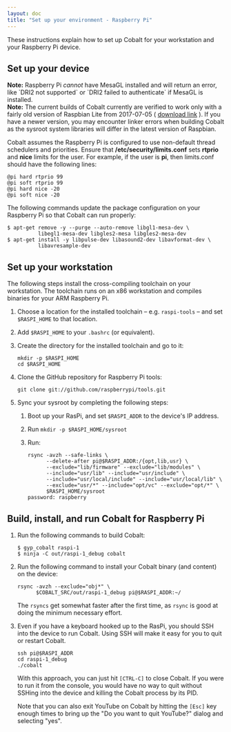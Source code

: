 ```yaml
---
layout: doc
title: "Set up your environment - Raspberry Pi"
---
```


These instructions explain how to set up Cobalt for your workstation and your
Raspberry Pi device.

## Set up your device

<aside class="note">
<b>Note:</b> Raspberry Pi <em>cannot</em> have MesaGL installed and will return
an error, like `DRI2 not supported` or `DRI2 failed to authenticate` if MesaGL
is installed.
</aside>

<aside class="note">
<b>Note:</b> The current builds of Cobalt currently are verified to work only
with a fairly old version of Raspbian Lite from 2017-07-05 (
<a href="http://downloads.raspberrypi.org/raspbian_lite/images/raspbian_lite-2017-07-05/2017-07-05-raspbian-jessie-lite.zip">download link</a>
).  If you have a newer version, you may encounter linker errors when building
Cobalt as the sysroot system libraries will differ in the latest version of
Raspbian.
</aside>

Cobalt assumes the Raspberry Pi is configured to use non-default thread
schedulers and priorities. Ensure that **/etc/security/limits.conf** sets
**rtprio** and **nice** limits for the user. For example, if the user is **pi**,
then limits.conf should have the following lines:

```
@pi hard rtprio 99
@pi soft rtprio 99
@pi hard nice -20
@pi soft nice -20
```

The following commands update the package configuration on your Raspberry Pi
so that Cobalt can run properly:

```
$ apt-get remove -y --purge --auto-remove libgl1-mesa-dev \
          libegl1-mesa-dev libgles2-mesa libgles2-mesa-dev
$ apt-get install -y libpulse-dev libasound2-dev libavformat-dev \
          libavresample-dev
```

## Set up your workstation

The following steps install the cross-compiling toolchain on your workstation.
The toolchain runs on an x86 workstation and compiles binaries for your ARM
Raspberry Pi.

1.  Choose a location for the installed toolchain &ndash; e.g. `raspi-tools`
    &ndash; and set `$RASPI_HOME` to that location.

1.  Add `$RASPI_HOME` to your `.bashrc` (or equivalent).

1.  Create the directory for the installed toolchain and go to it:

    ```
    mkdir -p $RASPI_HOME
    cd $RASPI_HOME
    ```

1.  Clone the GitHub repository for Raspberry Pi tools:

    ```
    git clone git://github.com/raspberrypi/tools.git
    ```

1.  Sync your sysroot by completing the following steps:

    1.  Boot up your RasPi, and set `$RASPI_ADDR` to the device's IP address.
    1.  Run `mkdir -p $RASPI_HOME/sysroot`
    1.  Run:

        ```
        rsync -avzh --safe-links \
              --delete-after pi@$RASPI_ADDR:/{opt,lib,usr} \
              --exclude="lib/firmware" --exclude="lib/modules" \
              --include="usr/lib" --include="usr/include" \
              --include="usr/local/include" --include="usr/local/lib" \
              --exclude="usr/*" --include="opt/vc" --exclude="opt/*" \
              $RASPI_HOME/sysroot
        password: raspberry
        ```

## Build, install, and run Cobalt for Raspberry Pi

1.  Run the following commands to build Cobalt:

    ```
    $ gyp_cobalt raspi-1
    $ ninja -C out/raspi-1_debug cobalt
    ```

1.  Run the following command to install your Cobalt binary (and content)
    on the device:

    ```
    rsync -avzh --exclude="obj*" \
          $COBALT_SRC/out/raspi-1_debug pi@$RASPI_ADDR:~/
    ```

    The `rsyncs` get somewhat faster after the first time, as `rsync` is good at
    doing the minimum necessary effort.

1.  Even if you have a keyboard hooked up to the RasPi, you should SSH
    into the device to run Cobalt. Using SSH will make it easy for you
    to quit or restart Cobalt.

    ```
    ssh pi@$RASPI_ADDR
    cd raspi-1_debug
    ./cobalt
    ```

    With this approach, you can just hit `[CTRL-C]` to close Cobalt. If you
    were to run it from the console, you would have no way to quit without
    SSHing into the device and killing the Cobalt process by its PID.

    Note that you can also exit YouTube on Cobalt by hitting the `[Esc]` key
    enough times to bring up the "Do you want to quit YouTube?" dialog and
    selecting "yes".
